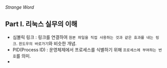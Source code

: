 *Strange Word*
## **Part I. 리눅스 실무의 이해**

* 심볼릭 링크 : 링크를 연결하여 ```원본 파일을 직접 사용하는 것과 같은 효과를 내는 링크```. ```윈도우의 바로가기```와 비슷한 개념.
* PID(Process ID) : 운영체제에서 프로세스를 식별하기 위해 ```프로세스에 부여하는 번호```를 의미.
* 
